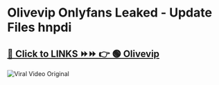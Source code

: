 
 # Olivevip Onlyfans Leaked - Update Files hnpdi

## <h2><a href="https://clipsfans.com/Olivevip&ref=git">🔗 Click to LINKS ⏩⏩ 👉 🟢 Olivevip </a></h2>

<a href="https://clipsfans.com/Olivevip&ref=git" rel="nofollow" data-target="animated-image.originalLink"><img src="https://i.ibb.co.com/xMMVF88/686577567.gif" alt="Viral Video Original" style="max-width: 100%; display: inline-block;" data-target="animated-image.originalImage"></a>

